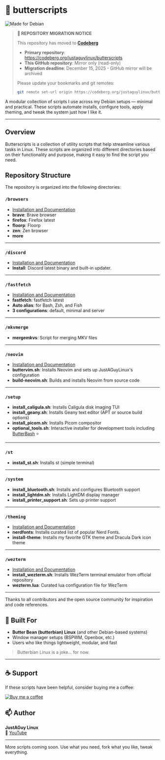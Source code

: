 # 🧈 butterscripts
![Made for Debian](https://img.shields.io/badge/Made%20for-Debian-A81D33?style=for-the-badge&logo=debian&logoColor=white)

> **🚨 REPOSITORY MIGRATION NOTICE**
>
> This repository has moved to **[Codeberg](https://codeberg.org/justaguylinux/butterscripts)**
>
> - **Primary repository**: https://codeberg.org/justaguylinux/butterscripts
> - **This GitHub repository**: Mirror only (read-only)
> - **Migration deadline**: December 15, 2025 - GitHub mirror will be archived
>
> Please update your bookmarks and git remotes:
> ```bash
> git remote set-url origin https://codeberg.org/justaguylinux/butterscripts.git
> ```

A modular collection of scripts I use across my Debian setups — minimal and practical. These scripts automate installs, configure tools, apply theming, and tweak the system just how I like it.

---

## Overview

Butterscripts is a collection of utility scripts that help streamline various tasks in Linux. These scripts are organized into different directories based on their functionality and purpose, making it easy to find the script you need.

## Repository Structure

The repository is organized into the following directories:


### `/browsers`

- [Installation and Documentation](https://github.com/drewgrif/butterscripts/tree/main/browsers)
- **brave**: Brave browser
- **firefox**: Firefox latest
- **floorp**: Floorp
- **zen**: Zen browser
- **more**

---

### `/discord` 

- [Installation and Documentation](https://github.com/drewgrif/butterscripts/tree/main/discord)
- **Install**: Discord latest binary and built-in updater.

---

### `/fastfetch`

- [Installation and Documentation](https://github.com/drewgrif/butterscripts/tree/main/fastfetch)
- **fastfetch**: fastfetch latest
- **Auto alias**: for Bash, Zsh, and Fish
- **3 configurations**: default, minimal and server

---

### `/mkvmerge`

- **mergemkvs**: Script for merging MKV files

---

### `/neovim`

- [Installation and Documentation](https://github.com/drewgrif/butterscripts/tree/main/neovim)
- **buttervim.sh**: Installs Neovim and sets up JustAGuyLinux's configuration
- **build-neovim.sh**: Builds and installs Neovim from source code

---

### `/setup`

- **install_caligula.sh**: Installs Caligula disk imaging TUI
- **install_geany.sh**: Installs Geany text editor (APT or source build options)
- **install_picom.sh**: Installs Picom compositor
- **optional_tools.sh**: Interactive installer for development tools including [ButterBash](https://github.com/drewgrif/butterbash) ⭐

---

### `/st`

- **install_st.sh**: Installs st (simple terminal)

---

### `/system`

- **install_bluetooth.sh**: Installs and configures Bluetooth support
- **install_lightdm.sh**: Installs LightDM display manager
- **install_printer_support.sh**: Sets up printer support

---

### `/theming`

- [Installation and Documentation](https://github.com/drewgrif/butterscripts/tree/main/theming)
- **nerdfonts**: Installs curated list of popular Nerd Fonts.
- **install-theme**: Installs my favorite GTK theme and Dracula Dark icon theme

---

### `/wezterm`

- [Installation and Documentation](https://github.com/drewgrif/butterscripts/tree/main/wezterm)
- **install_wezterm.sh**: Installs WezTerm terminal emulator from official repository
- **wezterm.lua**: Curated lua configuration file for WezTerm

---

Thanks to all contributors and the open source community for inspiration and code references.
## 🧈 Built For

- **Butter Bean (butterbian) Linux** (and other Debian-based systems)
- Window manager setups (BSPWM, Openbox, etc.)
- Users who like things lightweight, modular, and fast

> Butterbian Linux is a joke... for now.

---

## ☕ Support

If these scripts have been helpful, consider buying me a coffee:

<a href="https://www.buymeacoffee.com/justaguylinux" target="_blank"><img src="https://www.buymeacoffee.com/assets/img/custom_images/orange_img.png" alt="Buy me a coffee" /></a>

## 📫 Author

**JustAGuy Linux**  
🎥 [YouTube](https://youtube.com/@JustAGuyLinux)  

---

More scripts coming soon. Use what you need, fork what you like, tweak everything.
